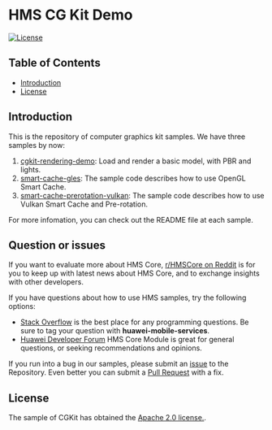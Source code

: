 # HMS CG Kit Demo
[![License](https://img.shields.io/badge/Docs-hmsguides-brightgreen)](https://developer.huawei.com/consumer/en/doc/development/HMSCore-Guides/introduction-0000001050197938)

## Table of Contents
 * [Introduction](#introduction)
 * [License](#license)

## Introduction
This is the repository of computer graphics kit samples. We have three samples by now:
1. [cgkit-rendering-demo](https://github.com/HMS-Core/hms-computer-graphics-demo/tree/master/samples/cgkit-rendering-demo): Load and render a basic model, with PBR and lights.
2. [smart-cache-gles](https://github.com/HMS-Core/hms-computer-graphics-demo/tree/master/samples/smart-cache-gles): The sample code describes how to use OpenGL Smart Cache.
3. [smart-cache-prerotation-vulkan](https://github.com/HMS-Core/hms-computer-graphics-demo/tree/master/samples/smart-cache-prerotation-vulkan): The sample code describes how to use Vulkan Smart Cache and Pre-rotation.

For more infomation, you can check out the README file at each sample.

## Question or issues
If you want to evaluate more about HMS Core, [r/HMSCore on Reddit](https://www.reddit.com/r/HMSCore/) is for you to keep up with latest news about HMS Core, and to exchange insights with other developers.

If you have questions about how to use HMS samples, try the following options:
- [Stack Overflow](https://stackoverflow.com/questions/tagged/huawei-mobile-services) is the best place for any programming questions. Be sure to tag your question with 
**huawei-mobile-services**.
- [Huawei Developer Forum](https://forums.developer.huawei.com/forumPortal/en/home?fid=0101187876626530001) HMS Core Module is great for general questions, or seeking recommendations and opinions.

If you run into a bug in our samples, please submit an [issue](https://github.com/HMS-Core/hms-computer-graphics-demo/issues) to the Repository. Even better you can submit a [Pull Request](https://github.com/HMS-Core/hms-computer-graphics-demo/pulls) with a fix.

## License
The sample of CGKit has obtained the [Apache 2.0 license.](http://www.apache.org/licenses/LICENSE-2.0).
